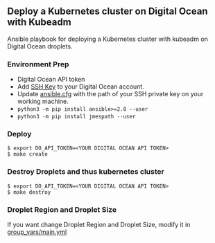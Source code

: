 ## Deploy a Kubernetes cluster on Digital Ocean with Kubeadm

Ansible playbook for deploying a Kubernetes cluster with kubeadm on Digital Ocean droplets.

### Environment Prep
- Digital Ocean API token
- Add [SSH Key](https://cloud.digitalocean.com/account/security) to your Digital Ocean account.
- Update [ansible.cfg](ansible.cfg) with the path of your SSH private key on your working machine.
- `python3 -m pip install ansible>=2.8 --user`
- `python3 -m pip install jmespath --user`

### Deploy
```
$ export DO_API_TOKEN=<YOUR DIGITAL OCEAN API TOKEN>
$ make create
```

### Destroy Droplets and thus kubernetes cluster
```
$ export DO_API_TOKEN=<YOUR DIGITAL OCEAN API TOKEN>
$ make destroy
```

### Droplet Region and Droplet Size

If you want change Droplet Region and Droplet Size, modify it in [group_vars/main.yml](group_vars/main.yml)
